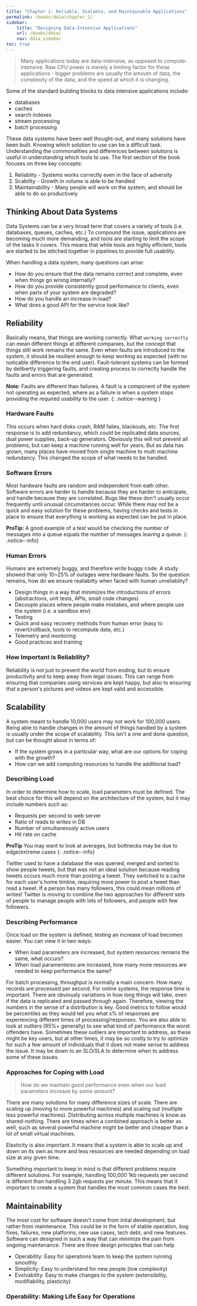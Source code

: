 ```yaml
---
title: "Chapter 1: Reliable, Scalable, and Maintainable Applications"
permalink: /books/ddia/chapter_1/
sidebar:
    title: "Designing Data-Intensive Applications"
    url: /books/ddia/
    nav: ddia_sidebar
toc: true
---
```


> Many applications today are data-intensive, as opposed to compute-intensive. Raw CPU power is merely a limiting factor for these applications - bigger problems are usually the amoutn of data, the complexity of the data, and the speed at which it is changing.

Some of the standard building blocks to data intensive applications include:
* databases
* caches
* search indexes
* stream processing
* batch processing

These data systems have been well thought-out, and many solutions have been built. Knowing which solution to use can be a difficult task. Understanding the commonalities and differences between solutions is useful in understanding which tools to use. The first section of the book focuses on three key concepts:
1. Reliablity - Systems works correctly even in the face of adversity
2. Scability - Growth in volume is able to be handled
3. Maintainability - Many people will work on the system, and should be able to do so productively

## Thinking About Data Systems

Data Systems can be a very broad term that covers a variety of tools (i.e. databases, queues, caches, etc.) To compound the issue, applications are becoming much more demanding, and tools are starting to limit the scope of the tasks it covers. This means that while tools are highly efficient, tools are started to be stitched together in pipelines to provide full usability.

When handling a data system, many questions can arise:
* How do you ensure that the data remains correct and complete, even when things go wrong internally?
* How do you provide consistently good performance to clients, even when parts of your system are degraded?
* How do you handle an increase in load?
* What does a good API for the service look like?

## Reliability

Basically means, that things are working correctly. What `working correctly` can mean different things at different companies, but the concept that things still work remains the same. Even when faults are introduced to the system, it should be resilient enough to keep working as expected (with no noticable difference to the end user). Fault-tolerant systems can be formed by delibertly triggering faults, and creating process to correctly handle the faults and errors that are generated. 

**Note:** Faults are different than failures. A fault is a component of the system not operating as expected, where as a failure is when a system stops providing the required usability to the user.
{: .notice--warning }

### Hardware Faults

This occurs when hard disks crash, RAM failes, blackouts, etc. The first response is to add redundancy, which could be replicated data sources, dual power supplies, back-up generators. Obviously this will not prevent all problems, but can keep a machine running well for years. But as data has grown, many places have moved from single machine to multi machine redundancy. This changed the scope of what needs to be handled.

### Software Errors

Most hardware faults are random and independent from eath other. Software errors are harder to handle because they are harder to anticipate, and handle because they are correlated. Bugs like these don't usually occur frequently until unusual circumstances occur. While there may not be a quick and easy solution for these problems, having checks and tests in place to ensure that everything is working as expected can be put in place.

**ProTip:** A good example of a test would be checking the number of messages into a queue equals the number of messages leaving a queue.
{: .notice--info}

### Human Errors

Humans are extremely buggy, and therefore write buggy code. A study showed that only 10~25% of outages were hardware faults. So the question remains, how do we ensure realiabilty when faced with human unreliablity?

* Design things in a way that minimizes the introductions of errors (abstractions, unit tests, APIs, small code changes)
* Decouple places where people make mistakes, and where people use the system (i.e. a sandbox env)
* Testing
* Quick and easy recovery methods from human error (easy to revert/rollback, tools to recompute data, etc.)
* Telemetry and montoring
* Good practices and training

### How Important is Reliability?

Reliability is not just to prevent the world from ending, but to ensure productivity and to keep away from legal issues. This can range from ensuring that companies using services are kept happy, but also to ensuring that a person's pictures and videos are kept valid and accessible.

## Scalability

A system meant to handle 10,000 users may not work for 100,000 users. Being able to handle changes in the amount of things handled by a system is usually under the scope of scalability. This isn't a one and done question, but can be thought about in terms of:
* If the system grows in a particular way, what are our options for coping with the growth?
* How can we add computing resources to handle the additional load?

### Describing Load

In order to determine how to scale, load parameters must be defined. The best choice for this will depend on the architecture of the system, but it may include numbers such as:
* Requests per second to web server
* Ratio of reads to writes in DB
* Number of simultaneously active users
* Hit rate on cache
 
**ProTip** You may want to look at averages, but bottnecks may be due to edge/extreme cases
{: .notice--info}

Twitter used to have a database the was queried, merged and sorted to show people tweets, but that was not an ideal solution because reading tweets occurs much more than posting a tweet. They switched to a cache for each user's home timline, requiring more power to post a tweet than read a tweet. If a person has many followers, this could mean millions of writes! Twitter is moving to combine the two approaches for different sets of people to manage people with lots of followers, and people with few followers.

### Describing Performance

Once load on the system is defined, testing an increase of load becomes easier. You can view it in two ways:
* When load parameters are increased, but system resources remains the same, what occurs?
* When load paramenteres are increased, how many more resources are needed to keep performance the same?

For batch processing, throughput is normally a main concern. How many records are processed per second. For online systems, the response time is important. There are obviously variations in how long things will take, even if the data is replicated and passed through again. Therefore, viewing the numbers in the sense of a distribution is key. Good metrics to follow would be percentiles as they would tell you what x% of responses are experiencing different times of processing/responses. You are also able to look at outliers (95%+ generally) to see what kind of performance the worst offenders have. Sometimes these outliers are important to address, as these might be key users, but at other times, it may be so costly to try to optimize for such a few amount of individuals that it does not make sense to address the issue. It may be down to an SLO/SLA to determine when to address some of these issues.

### Approaches for Coping with Load

> How do we maintain good performance even when our load parameters increase by some amount?

There are many solutions for many difference sizes of scale. There are scaling up (moving to more powerful machines) and scaling out (multiple less powerful machines). Distributing across multiple machines is know as shared-nothing. There are times when a combined approach is better as well, such as several powerful machine might be better and cheaper than a lot of small virtual machines.

Elasticity is also important. It means that a system is able to scale up and down on its own as more and less resources are needed depending on load size at any given time. 

Something important to keep in mind is that different problems require different solutions. For example, handling 100,000 1kb requests per second is different than handling 3 2gb requests per minute. This means that it important to create a system that handles the most common cases the best.

## Maintainability

The most cost for software doesn't come from inital development, but rather from maintenance. This could be in the form of stable operation, bug fixes, failures, new platforms, new use cases, tech debt, and new features. Software can designed in such a way that can minimize the pain from ongoing maintenance. There are three design principles that can help
* Operability: Easy for operations team to keep the system running smoothly
* Simplicity: Easy to understand for new people (low complexity)
* Evolvability: Easy to make changes to the system (extensibility, modifiability, plasticity)

### Operability: Making Life Easy for Operations
